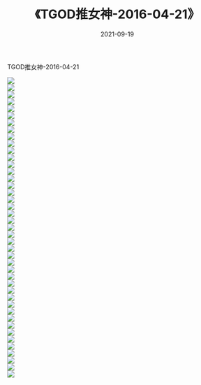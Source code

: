﻿---
layout: post
title:  《TGOD推女神-2016-04-21》
date:   2021-09-19
img: http://img.660000.xyz/Sharelink/网络美图/2021/TGOD推女神-2016-04-21/000.jpg
categories: [美女, 清纯, 唯美]
---

TGOD推女神-2016-04-21

  ![](http://img.660000.xyz/Sharelink/网络美图/2021/TGOD推女神-2016-04-21/001.jpg) <br> ![](http://img.660000.xyz/Sharelink/网络美图/2021/TGOD推女神-2016-04-21/002.jpg) <br> ![](http://img.660000.xyz/Sharelink/网络美图/2021/TGOD推女神-2016-04-21/003.jpg) <br> ![](http://img.660000.xyz/Sharelink/网络美图/2021/TGOD推女神-2016-04-21/004.jpg) <br> ![](http://img.660000.xyz/Sharelink/网络美图/2021/TGOD推女神-2016-04-21/005.jpg) <br> ![](http://img.660000.xyz/Sharelink/网络美图/2021/TGOD推女神-2016-04-21/006.jpg) <br> ![](http://img.660000.xyz/Sharelink/网络美图/2021/TGOD推女神-2016-04-21/007.jpg) <br> ![](http://img.660000.xyz/Sharelink/网络美图/2021/TGOD推女神-2016-04-21/008.jpg) <br> ![](http://img.660000.xyz/Sharelink/网络美图/2021/TGOD推女神-2016-04-21/009.jpg) <br> ![](http://img.660000.xyz/Sharelink/网络美图/2021/TGOD推女神-2016-04-21/010.jpg) <br> ![](http://img.660000.xyz/Sharelink/网络美图/2021/TGOD推女神-2016-04-21/011.jpg) <br> ![](http://img.660000.xyz/Sharelink/网络美图/2021/TGOD推女神-2016-04-21/012.jpg) <br> ![](http://img.660000.xyz/Sharelink/网络美图/2021/TGOD推女神-2016-04-21/013.jpg) <br> ![](http://img.660000.xyz/Sharelink/网络美图/2021/TGOD推女神-2016-04-21/014.jpg) <br> ![](http://img.660000.xyz/Sharelink/网络美图/2021/TGOD推女神-2016-04-21/015.jpg) <br> ![](http://img.660000.xyz/Sharelink/网络美图/2021/TGOD推女神-2016-04-21/016.jpg) <br> ![](http://img.660000.xyz/Sharelink/网络美图/2021/TGOD推女神-2016-04-21/017.jpg) <br> ![](http://img.660000.xyz/Sharelink/网络美图/2021/TGOD推女神-2016-04-21/018.jpg) <br> ![](http://img.660000.xyz/Sharelink/网络美图/2021/TGOD推女神-2016-04-21/019.jpg) <br> ![](http://img.660000.xyz/Sharelink/网络美图/2021/TGOD推女神-2016-04-21/020.jpg) <br> ![](http://img.660000.xyz/Sharelink/网络美图/2021/TGOD推女神-2016-04-21/021.jpg) <br> ![](http://img.660000.xyz/Sharelink/网络美图/2021/TGOD推女神-2016-04-21/022.jpg) <br> ![](http://img.660000.xyz/Sharelink/网络美图/2021/TGOD推女神-2016-04-21/023.jpg) <br> ![](http://img.660000.xyz/Sharelink/网络美图/2021/TGOD推女神-2016-04-21/024.jpg) <br> ![](http://img.660000.xyz/Sharelink/网络美图/2021/TGOD推女神-2016-04-21/025.jpg) <br> ![](http://img.660000.xyz/Sharelink/网络美图/2021/TGOD推女神-2016-04-21/026.jpg) <br> ![](http://img.660000.xyz/Sharelink/网络美图/2021/TGOD推女神-2016-04-21/027.jpg) <br> ![](http://img.660000.xyz/Sharelink/网络美图/2021/TGOD推女神-2016-04-21/028.jpg) <br> ![](http://img.660000.xyz/Sharelink/网络美图/2021/TGOD推女神-2016-04-21/029.jpg) <br> ![](http://img.660000.xyz/Sharelink/网络美图/2021/TGOD推女神-2016-04-21/030.jpg) <br> ![](http://img.660000.xyz/Sharelink/网络美图/2021/TGOD推女神-2016-04-21/031.jpg) <br> ![](http://img.660000.xyz/Sharelink/网络美图/2021/TGOD推女神-2016-04-21/032.jpg) <br> ![](http://img.660000.xyz/Sharelink/网络美图/2021/TGOD推女神-2016-04-21/033.jpg) <br> ![](http://img.660000.xyz/Sharelink/网络美图/2021/TGOD推女神-2016-04-21/034.jpg) <br> ![](http://img.660000.xyz/Sharelink/网络美图/2021/TGOD推女神-2016-04-21/035.jpg) <br> ![](http://img.660000.xyz/Sharelink/网络美图/2021/TGOD推女神-2016-04-21/036.jpg) <br> ![](http://img.660000.xyz/Sharelink/网络美图/2021/TGOD推女神-2016-04-21/037.jpg) <br> ![](http://img.660000.xyz/Sharelink/网络美图/2021/TGOD推女神-2016-04-21/038.jpg) <br> ![](http://img.660000.xyz/Sharelink/网络美图/2021/TGOD推女神-2016-04-21/039.jpg) <br> ![](http://img.660000.xyz/Sharelink/网络美图/2021/TGOD推女神-2016-04-21/040.jpg) <br> ![](http://img.660000.xyz/Sharelink/网络美图/2021/TGOD推女神-2016-04-21/041.jpg) <br> ![](http://img.660000.xyz/Sharelink/网络美图/2021/TGOD推女神-2016-04-21/042.jpg) <br> ![](http://img.660000.xyz/Sharelink/网络美图/2021/TGOD推女神-2016-04-21/043.jpg) <br>